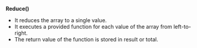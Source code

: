 **Reduce()**
* It reduces the array to a single value.
* It executes a provided function for each value of the array from left-to-right.
* The return value of the function is stored in result or total.